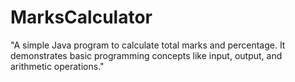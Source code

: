 # MarksCalculator
"A simple Java program to calculate total marks and percentage. It demonstrates basic programming concepts like input, output, and arithmetic operations."
